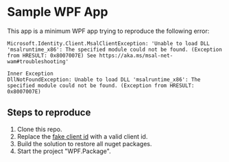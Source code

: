 # Sample WPF App

This app is a minimum WPF app trying to reproduce the following error:

```
Microsoft.Identity.Client.MsalClientException: 'Unable to load DLL 'msalruntime_x86': The specified module could not be found. (Exception from HRESULT: 0x8007007E) See https://aka.ms/msal-net-wam#troubleshooting'

Inner Exception
DllNotFoundException: Unable to load DLL 'msalruntime_x86': The specified module could not be found. (Exception from HRESULT: 0x8007007E)
```

## Steps to reproduce

1. Clone this repo.
2. Replace the [fake client id](./WPF/MainWindow.xaml.cs#L30) with a valid client id.
3. Build the solution to restore all nuget packages.
4. Start the project "WPF.Package".
